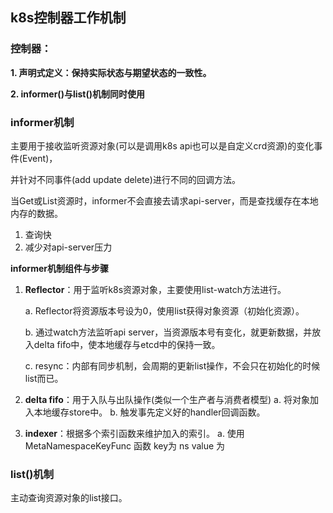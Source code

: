 ## k8s控制器工作机制

### 控制器：
**1. 声明式定义：保持实际状态与期望状态的一致性。**

**2. informer()与list()机制同时使用**

### informer机制
主要用于接收监听资源对象(可以是调用k8s api也可以是自定义crd资源)的变化事件(Event)，

并针对不同事件(add update delete)进行不同的回调方法。

当Get或List资源时，informer不会直接去请求api-server，而是查找缓存在本地内存的数据。
1. 查询快 
2. 减少对api-server压力

**informer机制组件与步骤**
1. **Reflector**：用于监听k8s资源对象，主要使用list-watch方法进行。
   
   a. Reflector将资源版本号设为0，使用list获得对象资源（初始化资源）。
   
   b. 通过watch方法监听api server，当资源版本号有变化，就更新数据，并放入delta fifo中，使本地缓存与etcd中的保持一致。
   
   c. resync：内部有同步机制，会周期的更新list操作，不会只在初始化的时候list而已。
2. **delta fifo**：用于入队与出队操作(类似一个生产者与消费者模型)
   a. 将对象加入本地缓存store中。
   b. 触发事先定义好的handler回调函数。
3. **indexer**：根据多个索引函数来维护加入的索引。
   a. 使用MetaNamespaceKeyFunc 函数 key为 ns value 为

### list()机制
主动查询资源对象的list接口。




